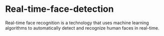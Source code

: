 # Real-time-face-detection
Real-time face recognition is a technology that uses machine learning algorithms to automatically detect and recognize human faces in real-time.
